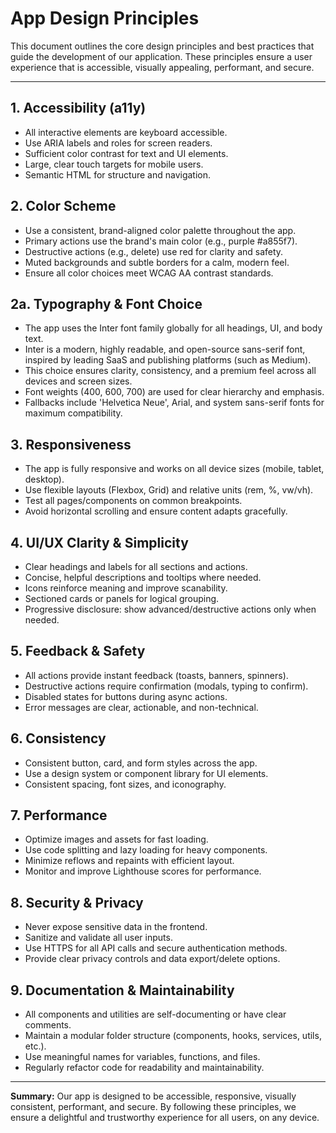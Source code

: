 # App Design Principles

This document outlines the core design principles and best practices that guide the development of our application. These principles ensure a user experience that is accessible, visually appealing, performant, and secure.

---

## 1. Accessibility (a11y)
- All interactive elements are keyboard accessible.
- Use ARIA labels and roles for screen readers.
- Sufficient color contrast for text and UI elements.
- Large, clear touch targets for mobile users.
- Semantic HTML for structure and navigation.

## 2. Color Scheme
- Use a consistent, brand-aligned color palette throughout the app.
- Primary actions use the brand's main color (e.g., purple #a855f7).
- Destructive actions (e.g., delete) use red for clarity and safety.
- Muted backgrounds and subtle borders for a calm, modern feel.
- Ensure all color choices meet WCAG AA contrast standards.

## 2a. Typography & Font Choice
- The app uses the Inter font family globally for all headings, UI, and body text.
- Inter is a modern, highly readable, and open-source sans-serif font, inspired by leading SaaS and publishing platforms (such as Medium).
- This choice ensures clarity, consistency, and a premium feel across all devices and screen sizes.
- Font weights (400, 600, 700) are used for clear hierarchy and emphasis.
- Fallbacks include 'Helvetica Neue', Arial, and system sans-serif fonts for maximum compatibility.

## 3. Responsiveness
- The app is fully responsive and works on all device sizes (mobile, tablet, desktop).
- Use flexible layouts (Flexbox, Grid) and relative units (rem, %, vw/vh).
- Test all pages/components on common breakpoints.
- Avoid horizontal scrolling and ensure content adapts gracefully.

## 4. UI/UX Clarity & Simplicity
- Clear headings and labels for all sections and actions.
- Concise, helpful descriptions and tooltips where needed.
- Icons reinforce meaning and improve scanability.
- Sectioned cards or panels for logical grouping.
- Progressive disclosure: show advanced/destructive actions only when needed.

## 5. Feedback & Safety
- All actions provide instant feedback (toasts, banners, spinners).
- Destructive actions require confirmation (modals, typing to confirm).
- Disabled states for buttons during async actions.
- Error messages are clear, actionable, and non-technical.

## 6. Consistency
- Consistent button, card, and form styles across the app.
- Use a design system or component library for UI elements.
- Consistent spacing, font sizes, and iconography.

## 7. Performance
- Optimize images and assets for fast loading.
- Use code splitting and lazy loading for heavy components.
- Minimize reflows and repaints with efficient layout.
- Monitor and improve Lighthouse scores for performance.

## 8. Security & Privacy
- Never expose sensitive data in the frontend.
- Sanitize and validate all user inputs.
- Use HTTPS for all API calls and secure authentication methods.
- Provide clear privacy controls and data export/delete options.

## 9. Documentation & Maintainability
- All components and utilities are self-documenting or have clear comments.
- Maintain a modular folder structure (components, hooks, services, utils, etc.).
- Use meaningful names for variables, functions, and files.
- Regularly refactor code for readability and maintainability.

---

**Summary:**
Our app is designed to be accessible, responsive, visually consistent, performant, and secure. By following these principles, we ensure a delightful and trustworthy experience for all users, on any device. 